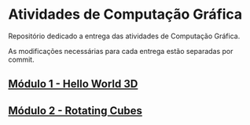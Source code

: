 # Atividades de Computação Gráfica
Repositório dedicado a entrega das atividades de Computação Gráfica.

As modificações necessárias para cada entrega estão separadas por commit.

## [Módulo 1 - Hello World 3D](./Hello3D/RESULT.md)
## [Módulo 2 - Rotating Cubes](./RotatingCubes/RESULT.md)